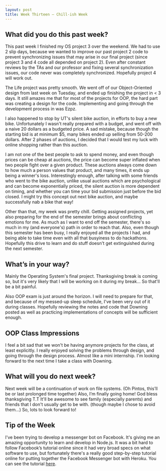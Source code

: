 ```yaml
---
layout: post
title: Week Thirteen – Chill-ish Week
---
```


What did you do this past week?
------
This past week I finished my OS project 3 over the weekend. We had to use 2 slip days, because we wanted to improve our past project 2 code to prevent synchronizing issues that may arise in our final project (since project 3 and 4 code all depended on project 2). Even after constant reviews by the TAs and our professor and fixing several synchronization issues, our code never was completely synchronized. Hopefully project 4 will work out.

The Life project was pretty smooth. We went off of our Object-Oriented design from last week on Tuesday, and ended up finishing the project in < 3 days. It still amazes me that for most of the projects for OOP, the hard part was creating a design for the code. Implementing and going through the development process in was Ezpz.

I also happened to stop by UT's silent bike auction, in efforts to buy a new bike. Unfortunately I wasn't really prepared with a budget, and went off with a naive 20 dollars as a budgeted price. A sad mistake, because though the starting bid is at minimum $5, many bikes ended up selling from 50-200 dollars. After 2 phases of auctions, I decided that I would test my luck with online shopping rather than this auction.

I am not one of the best people to ask to spend money, and even though prices can be cheap at auctions, the price can become super inflated when two people fight over a given product. These auctions always come down to how much a person values that product, and many times, it ends up being a winner's loss. Interestingly enough, after talking with some friends who went to the bike auction, unlike usual auctions which are psychological and can become exponentially priced, the silent auction is more dependent on timing, and whether you can time your bid submission just before the bid closed. I might try this concept out next bike auction, and maybe successfully nab a bike that way!

Other than that, my week was pretty chill. Getting assigned projects, yet also preparing for the end of the semester brings about conflicting emotions for me. As much as I want to end off the semester, there's so much in my (and everyone's) path in order to reach that. Also, even though this semester has been busy, I really enjoyed all the projects I had, and being able to take time even with all that busyiness to do hackathons. Hopefully this drive to learn and do stuff doesn't get extinguished during the next semester.


What’s in your way?
------
Mainly the Operating System's final project. Thanksgiving break is coming so, but it's very likely that I will be working on it during my break... So that'll be a bit painful.

Also OOP exam is just around the horizon. I will need to prepare for that, and because of my messed-up sleep schedule, I've been very out of it during classes. Hopefully reviewing the notes and code that Downing posted as well as practicing implementations of concepts will be sufficient enough. 

OOP Class Impressions
------
I feel a bit sad that we won't be having anymore projects for the class, at least explicitly. I really enjoyed solving the problems through design, and going through the design process. Almost like a mini internship. I'm looking forward to the next time I take a class with Downing.


What will you do next week?
------
Next week will be a continuation of work on file systems. (Oh Pintos, this’ll be or last prolonged time together) 
Also, I’m finally going home! God bless thanksgiving T.T It'll be awesome to see family (especially parents) and friends that I don't usually get to be with. (though maybe I chose to avoid them…) So, lots to look forward to!

Tip of the Week
------
I've been trying to develop a messenger bot on Facebook. It's giving me an amazing opportunity to learn and develop in Node.js. It was a bit hard to follow Facebook’s tutorial online since it had very broad specs on what software to use, but fortunately there's a really good step-by-step tutorial online for putting together the Facebook Messenger bot with Heroku. You can see the tutorial [here](https://github.com/jw84/messenger-bot-tutorial).
